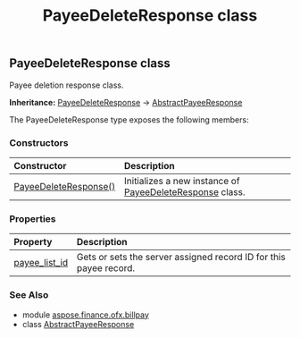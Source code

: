 ﻿---
title: PayeeDeleteResponse class
second_title: Aspose.Finance for Python via .NET API References
description: 
type: docs
weight: 120
url: /python-net/aspose.finance.ofx.billpay/payeedeleteresponse/
is_root: false
---

## PayeeDeleteResponse class

Payee deletion response class.



**Inheritance:** [PayeeDeleteResponse](/finance/python-net/aspose.finance.ofx.billpay/payeedeleteresponse) → 
[AbstractPayeeResponse](/finance/python-net/aspose.finance.ofx.billpay/abstractpayeeresponse)



The PayeeDeleteResponse type exposes the following members:

### Constructors
| Constructor | Description |
| :- | :- |
| [PayeeDeleteResponse()](/finance/python-net/aspose.finance.ofx.billpay/payeedeleteresponse/__init__/#) | Initializes a new instance of [PayeeDeleteResponse](/finance/python-net/aspose.finance.ofx.billpay/payeedeleteresponse) class. |


### Properties
| Property | Description |
| :- | :- |
| [payee_list_id](/finance/python-net/aspose.finance.ofx.billpay/payeedeleteresponse/payee_list_id) | Gets or sets the server assigned record ID for this payee record. |


### See Also

* module [aspose.finance.ofx.billpay](../)
* class [AbstractPayeeResponse](/finance/python-net/aspose.finance.ofx.billpay/abstractpayeeresponse)
